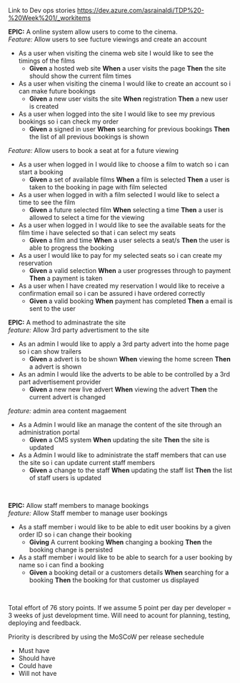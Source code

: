 Link to Dev ops stories
https://dev.azure.com/asrainaldi/TDP%20-%20Week%201/_workitems


**EPIC:** A online system allow users to come to the cinema.
<br />
*Feature:* Allow users to see fucture viewings and create an account
- As a user when visiting the cinema web site I would like to see the timings of the films
  - **Given** a hosted web site **When** a user visits the page **Then** the site should show the current film times
- As a user when visiting the cinema I would like to create an account so i can make future bookings
  - **Given** a new user visits the site **When** registration **Then** a new user is created
- As a user when logged into the site I would like to see my previous bookings so i can check my order
  - **Given** a signed in user **When** searching for previous bookings **Then** the list of all previous bookings is shown

*Feature:* Allow users to book a seat at for a future viewing
- As a user when logged in I would like to choose a film to watch so i can start a booking
  - **Given** a set of available films **When** a film is selected **Then** a user is taken to the booking in page with film selected
- As a user when logged in with a film selected I would like to select a time to see the film
  - **Given** a future selected film **When** selecting a time **Then** a user is allowed to select a time for the viewing
- As a user when logged in I would like to see the available seats for the film time i have selected so that i can select my seats
  - **Given** a film and time **When** a user selects a seat/s **Then** the user is able to progress the booking
- As a user I would like to pay for my selected seats so i can create my reservation
  - **Given** a valid selection **When** a user progresses through to payment **Then** a payment is taken
- As a user when I have created my reservation I would like to receive a confirmation email so i can be assured i have ordered correctly
  - **Given** a valid booking **When** payment has completed **Then** a email is sent to the user

**EPIC:** A method to adminastrate the site
<br/>
*feature:* Allow 3rd party advertisment to the site
- As an admin I would like to apply a 3rd party advert into the home page so i can show trailers
  - **Given** a advert is to be shown **When** viewing the home screen **Then** a advert is shown
- As an admin I would like the adverts to be able to be controlled by a 3rd part advertisement provider
  - **Given** a new new live advert **When** viewing the advert **Then** the current advert is changed 

*feature:* admin area content magaement
- As a Admin I would like an manage the content of the site through an administration portal
  - **Given** a CMS system **When** updating the site **Then** the site is updated
- As a Admin I would like to administrate the staff members that can use the site so i can update current staff members
  - **Given** a change to the staff **When** updating the staff list **Then** the list of staff users is updated
<br/>

**EPIC:** Allow staff members to manage bookings 
<br />
*feature:* Allow Staff member to manage user bookings
- As a staff member i would like to be able to edit user bookins by a given order ID so i can change their booking
  - **Giving** A current booking **When** changing a booking **Then** the booking change is persisted
- As a staff member i would like to be able to search for a user booking by name so i can find a booking
  - **Given** a booking detail or a customers details **When** searching for a booking **Then** the booking for that customer us displayed
<br/>

Total effort of 76 story points. If we assume 5 point per day per developer = 3 weeks of just development time. Will need to acount for planning, testing, deploying and feedback.

Priority is describred by using the MoSCoW per release sechedule
- Must have
- Should have
- Could have
- Will not have
